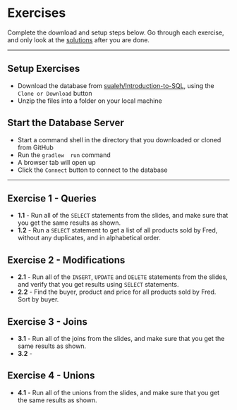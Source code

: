 # Exercises

Complete the download and setup steps below. Go through each exercise, and only look at the [solutions](Solutions.md) after you are done.

--------

## Setup Exercises

- Download the database from [sualeh/Introduction-to-SQL](https://github.com/sualeh/Introduction-to-SQL), using the `Clone or Download` button
- Unzip the files into a folder on your local machine

## Start the Database Server

- Start a command shell in the directory that you downloaded or cloned from GitHub
- Run the `gradlew  run` command
- A browser tab will open up
- Click the `Connect` button to connect to the database

--------

## Exercise 1 - Queries

- **1.1** - Run all of the `SELECT` statements from the slides, and make sure that you get the same results as shown.
- **1.2** - Run a `SELECT` statement to get a list of all products sold by Fred, without any duplicates, and in alphabetical order.

## Exercise 2 - Modifications

- **2.1** - Run all of the `INSERT`, `UPDATE` and `DELETE` statements from the slides, and verify that you get results using `SELECT` statements.
- **2.2** - Find the buyer, product and price for all products sold by Fred. Sort by buyer.

## Exercise 3 - Joins

- **3.1** - Run all of the joins from the slides, and make sure that you get the same results as shown.
- **3.2** - 

## Exercise 4 - Unions

- **4.1** - Run all of the unions from the slides, and make sure that you get the same results as shown.

